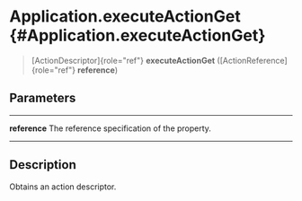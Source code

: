 Application.executeActionGet {#Application.executeActionGet}
============================

> [ActionDescriptor]{role="ref"} **executeActionGet**
> ([ActionReference]{role="ref"} **reference**)

Parameters
----------

  --------------- ----------------------------------------------
  **reference**   The reference specification of the property.
  --------------- ----------------------------------------------

Description
-----------

Obtains an action descriptor.
